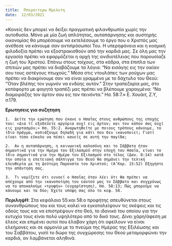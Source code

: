 ```yaml
---
title:  Ππεραιτερω Μμελετη
date:  12/03/2021
---
```


«Κανείς δεν μπορεί να δείξει πραγματική φιλανθρωπία χωρίς την αυτοθυσία. Μόνο με μία ζωή απλότητας, αυταπάρνησης και αυστηρής οικονομίας θα μπορέσουμε να εκτελέσουμε το έργο που ο Χριστός μας ανέθεσε να κάνουμε σαν αντιπρόσωποί Του. Η υπερηφάνεια και η κοσμική φιλοδοξία πρέπει να εξοστρακισθούν από την καρδιά μας. Σε όλη μας την εργασία πρέπει να εφαρμόζεται η αρχή της ανιδιοτέλειας που παρουσίαζε η ζωή του Χριστού. Επάνω στους τοίχους, στα κάδρα, στα έπιπλα των σπιτιών μας πρέπει να διαβάζουμε τα λόγια: “Να εισάγης εις την οικίαν σου τους αστέγους πτωχούς.” Μέσα στις ντουλάπες των ρούχων μας πρέπει να διακρίνουμε σαν να είναι γραμμένο με το δάχτυλο του Θεού: “Όταν βλέπης τον γυμνόν να ενδύης αυτόν.” Στην τραπεζαρία μας, στο κατάφορτο με φαγητά τραπέζι μας πρέπει να βλέπουμε χαραγμένα: “Να διαμοιράζης τον άρτον σου εις τον πεινόντα.” Ησ. 58:7.» Ε. Χουάιτ, Ζ.Υ, σ.179.

**Ερωτησεις για συζητηση**

`1.	 Δείτε την ερώτηση που έκανε ο Ησαΐας στους ανθρώπους της εποχής του: «Δια τί εξοδεύετε αργύρια ουχί εις άρτον; και τον κόπον σας ουχί εις χορτασμόν;» Ησ. 55:2. Αναρωτηθείτε με ποιους τρόπους κάνουμε, το ίδιο πράγμα, κοπιάζουμε δηλαδή για κάτι που δεν ικανοποιεί; Γιατί είναι τόσο εύκολο να πέσει κανείς σε αυτή την παγίδα;`

`2.	 Αν η αυταπάρνηση, η κοινωνική καλοσύνη και το Σάββατο ήταν σημαντικά για την Ημέρα του Εξιλασμού στην εποχή του Ησαΐα, είναι το ίδιο σημαντικά για την Ημέρα του Εξιλασμού στο τέλος (Δαν. 8:14) κατά την οποία η επετειακή σάλπιγγα του Θεού θα σημάνει την τελική ελευθερία με τη Δεύτερη Παρουσία του Χριστού; (Α’Κορ. 15:52) Εξηγήστε την απάντηση σας.`

`3.	 Τι νομίζετε ότι εννοεί ο Ησαΐας όταν λέει ότι θα πρέπει να απέχουμε από την ικανοποίηση του εαυτού μας το Σάββατο και συγχρόνως να το αποκαλούμε «τρυφήν» (ευχαρίστηση), Ησ. 58:13; Πώς μπορούμε να κάνουμε και τα δύο; Έχετε υπόψη σας όλο το κεφ. 58.`

**ΠεριληψΗ**: Στα κεφάλαια 55:και 58:ο προφήτης απευθύνεται στους συνανθρώπους του και τους καλεί να εγκαταλείψουν τις σκέψεις και τις οδούς τους και να επιστρέψουν στο Θεό, το ιδανικό του οποίου για την ευτυχία τους είναι πολύ υψηλότερο από το δικό τους. Δίνει χάρη/άφεση με έλεος και επιμένει αυτοί που έλαβαν χάρη ότι οφείλουν να είναι ελεήμονες και σε αρμονία με το πνεύμα της Ημέρας της Εξιλέωσης και του Σαββάτου, γιατί το δώρο της συγχώρεσης του Θεού μεταμορφώνει την καρδιά, αν λαμβάνεται αληθινά.